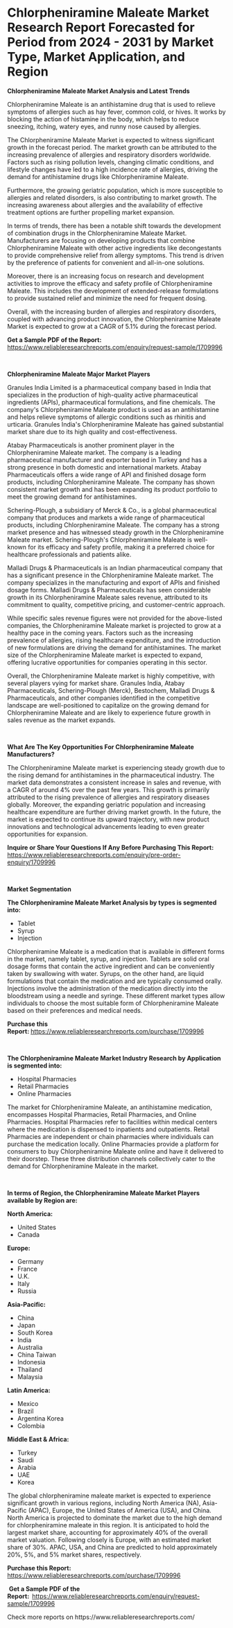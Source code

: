 <p><h1>Chlorpheniramine Maleate Market Research Report Forecasted for Period from 2024 -  2031 by Market Type, Market Application, and Region</h1></p><p><strong>Chlorpheniramine Maleate Market Analysis and Latest Trends</strong></p>
<p><p>Chlorpheniramine Maleate is an antihistamine drug that is used to relieve symptoms of allergies such as hay fever, common cold, or hives. It works by blocking the action of histamine in the body, which helps to reduce sneezing, itching, watery eyes, and runny nose caused by allergies.</p><p>The Chlorpheniramine Maleate Market is expected to witness significant growth in the forecast period. The market growth can be attributed to the increasing prevalence of allergies and respiratory disorders worldwide. Factors such as rising pollution levels, changing climatic conditions, and lifestyle changes have led to a high incidence rate of allergies, driving the demand for antihistamine drugs like Chlorpheniramine Maleate.</p><p>Furthermore, the growing geriatric population, which is more susceptible to allergies and related disorders, is also contributing to market growth. The increasing awareness about allergies and the availability of effective treatment options are further propelling market expansion.</p><p>In terms of trends, there has been a notable shift towards the development of combination drugs in the Chlorpheniramine Maleate Market. Manufacturers are focusing on developing products that combine Chlorpheniramine Maleate with other active ingredients like decongestants to provide comprehensive relief from allergy symptoms. This trend is driven by the preference of patients for convenient and all-in-one solutions.</p><p>Moreover, there is an increasing focus on research and development activities to improve the efficacy and safety profile of Chlorpheniramine Maleate. This includes the development of extended-release formulations to provide sustained relief and minimize the need for frequent dosing.</p><p>Overall, with the increasing burden of allergies and respiratory disorders, coupled with advancing product innovation, the Chlorpheniramine Maleate Market is expected to grow at a CAGR of 5.1% during the forecast period.</p></p>
<p><strong>Get a Sample PDF of the Report:&nbsp;</strong> <a href="https://www.reliableresearchreports.com/enquiry/request-sample/1709996">https://www.reliableresearchreports.com/enquiry/request-sample/1709996</a></p>
<p>&nbsp;</p>
<p><strong>Chlorpheniramine Maleate Major Market Players</strong></p>
<p><p>Granules India Limited is a pharmaceutical company based in India that specializes in the production of high-quality active pharmaceutical ingredients (APIs), pharmaceutical formulations, and fine chemicals. The company's Chlorpheniramine Maleate product is used as an antihistamine and helps relieve symptoms of allergic conditions such as rhinitis and urticaria. Granules India's Chlorpheniramine Maleate has gained substantial market share due to its high quality and cost-effectiveness.</p><p>Atabay Pharmaceuticals is another prominent player in the Chlorpheniramine Maleate market. The company is a leading pharmaceutical manufacturer and exporter based in Turkey and has a strong presence in both domestic and international markets. Atabay Pharmaceuticals offers a wide range of API and finished dosage form products, including Chlorpheniramine Maleate. The company has shown consistent market growth and has been expanding its product portfolio to meet the growing demand for antihistamines.</p><p>Schering-Plough, a subsidiary of Merck & Co., is a global pharmaceutical company that produces and markets a wide range of pharmaceutical products, including Chlorpheniramine Maleate. The company has a strong market presence and has witnessed steady growth in the Chlorpheniramine Maleate market. Schering-Plough's Chlorpheniramine Maleate is well-known for its efficacy and safety profile, making it a preferred choice for healthcare professionals and patients alike.</p><p>Malladi Drugs & Pharmaceuticals is an Indian pharmaceutical company that has a significant presence in the Chlorpheniramine Maleate market. The company specializes in the manufacturing and export of APIs and finished dosage forms. Malladi Drugs & Pharmaceuticals has seen considerable growth in its Chlorpheniramine Maleate sales revenue, attributed to its commitment to quality, competitive pricing, and customer-centric approach.</p><p>While specific sales revenue figures were not provided for the above-listed companies, the Chlorpheniramine Maleate market is projected to grow at a healthy pace in the coming years. Factors such as the increasing prevalence of allergies, rising healthcare expenditure, and the introduction of new formulations are driving the demand for antihistamines. The market size of the Chlorpheniramine Maleate market is expected to expand, offering lucrative opportunities for companies operating in this sector.</p><p>Overall, the Chlorpheniramine Maleate market is highly competitive, with several players vying for market share. Granules India, Atabay Pharmaceuticals, Schering-Plough (Merck), Bestochem, Malladi Drugs & Pharmaceuticals, and other companies identified in the competitive landscape are well-positioned to capitalize on the growing demand for Chlorpheniramine Maleate and are likely to experience future growth in sales revenue as the market expands.</p></p>
<p>&nbsp;</p>
<p><strong>What Are The Key Opportunities For Chlorpheniramine Maleate Manufacturers?</strong></p>
<p><p>The Chlorpheniramine Maleate market is experiencing steady growth due to the rising demand for antihistamines in the pharmaceutical industry. The market data demonstrates a consistent increase in sales and revenue, with a CAGR of around 4% over the past few years. This growth is primarily attributed to the rising prevalence of allergies and respiratory diseases globally. Moreover, the expanding geriatric population and increasing healthcare expenditure are further driving market growth. In the future, the market is expected to continue its upward trajectory, with new product innovations and technological advancements leading to even greater opportunities for expansion.</p></p>
<p><strong>Inquire or Share Your Questions If Any Before Purchasing This Report:</strong> <a href="https://www.reliableresearchreports.com/enquiry/pre-order-enquiry/1709996">https://www.reliableresearchreports.com/enquiry/pre-order-enquiry/1709996</a></p>
<p>&nbsp;</p>
<p><strong>Market Segmentation</strong></p>
<p><strong>The Chlorpheniramine Maleate Market Analysis by types is segmented into:</strong></p>
<p><ul><li>Tablet</li><li>Syrup</li><li>Injection</li></ul></p>
<p><p>Chlorpheniramine Maleate is a medication that is available in different forms in the market, namely tablet, syrup, and injection. Tablets are solid oral dosage forms that contain the active ingredient and can be conveniently taken by swallowing with water. Syrups, on the other hand, are liquid formulations that contain the medication and are typically consumed orally. Injections involve the administration of the medication directly into the bloodstream using a needle and syringe. These different market types allow individuals to choose the most suitable form of Chlorpheniramine Maleate based on their preferences and medical needs.</p></p>
<p><strong>Purchase this Report:&nbsp;</strong><a href="https://www.reliableresearchreports.com/purchase/1709996">https://www.reliableresearchreports.com/purchase/1709996</a></p>
<p>&nbsp;</p>
<p><strong>The Chlorpheniramine Maleate Market Industry Research by Application is segmented into:</strong></p>
<p><ul><li>Hospital Pharmacies</li><li>Retail Pharmacies</li><li>Online Pharmacies</li></ul></p>
<p><p>The market for Chlorpheniramine Maleate, an antihistamine medication, encompasses Hospital Pharmacies, Retail Pharmacies, and Online Pharmacies. Hospital Pharmacies refer to facilities within medical centers where the medication is dispensed to inpatients and outpatients. Retail Pharmacies are independent or chain pharmacies where individuals can purchase the medication locally. Online Pharmacies provide a platform for consumers to buy Chlorpheniramine Maleate online and have it delivered to their doorstep. These three distribution channels collectively cater to the demand for Chlorpheniramine Maleate in the market.</p></p>
<p>&nbsp;</p>
<p><strong>In terms of Region, the Chlorpheniramine Maleate Market Players available by Region are:</strong></p>
<p>
    <p> <strong> North America: </strong>
        <ul>
            <li>United States</li>
            <li>Canada</li>
        </ul>
        </p> 
    <p> <strong> Europe: </strong>
        <ul>
            <li>Germany</li>
            <li>France</li>
            <li>U.K.</li>
            <li>Italy</li>
            <li>Russia</li>
        </ul>
        </p> 
    <p> <strong> Asia-Pacific: </strong>
        <ul>
            <li>China</li>
            <li>Japan</li>
            <li>South Korea</li>
            <li>India</li>
            <li>Australia</li>
            <li>China Taiwan</li>
            <li>Indonesia</li>
            <li>Thailand</li>
            <li>Malaysia</li>
        </ul>
        </p> 
    <p> <strong> Latin America: </strong>
        <ul>
            <li>Mexico</li>
            <li>Brazil</li>
            <li>Argentina Korea</li>
            <li>Colombia</li>
        </ul>
        </p> 
    <p> <strong> Middle East & Africa: </strong>
        <ul>
            <li>Turkey</li>
            <li>Saudi</li>
            <li>Arabia</li>
            <li>UAE</li>
            <li>Korea</li>
        </ul>
    </p>
    </p>
<p><p>The global chlorpheniramine maleate market is expected to experience significant growth in various regions, including North America (NA), Asia-Pacific (APAC), Europe, the United States of America (USA), and China. North America is projected to dominate the market due to the high demand for chlorpheniramine maleate in this region. It is anticipated to hold the largest market share, accounting for approximately 40% of the overall market valuation. Following closely is Europe, with an estimated market share of 30%. APAC, USA, and China are predicted to hold approximately 20%, 5%, and 5% market shares, respectively.</p></p>
<p><strong>Purchase this Report: </strong><a href="https://www.reliableresearchreports.com/purchase/1709996">https://www.reliableresearchreports.com/purchase/1709996</a></p>
<p>&nbsp;<strong>Get a Sample PDF of the Report:&nbsp;&nbsp;</strong><a href="https://www.reliableresearchreports.com/enquiry/request-sample/1709996">https://www.reliableresearchreports.com/enquiry/request-sample/1709996</a></p>
<p><strong></strong></p>
<p>Check more reports on https://www.reliableresearchreports.com/</p>